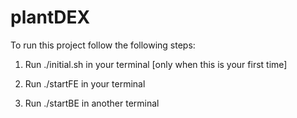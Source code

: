 # plantDEX

To run this project follow the following steps:

1.  Run ./initial.sh in your terminal [only when this is your first time]

2.  Run ./startFE in your terminal

3.  Run ./startBE in another terminal
